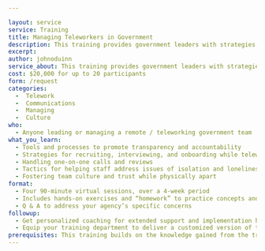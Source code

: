 ```yaml
---

layout: service
service: Training
title: Managing Teleworkers in Government
description: This training provides government leaders with strategies, tools, and best practices for effectively leading in a distributed (remote/telework) model.
excerpt: 
author: johnoduinn
service_about: This training provides government leaders with strategies, tools, and best practices for effectively leading in a distributed (remote/telework) model. The focus is on the unique challenges of leading, mentoring, and managing while physically apart from your team.
cost: $20,000 for up to 20 participants
form: /request
categories:
  -  Telework
  -  Communications
  -  Managing
  -  Culture
who:
  - Anyone leading or managing a remote / teleworking government team
what_you_learn:
  - Tools and processes to promote transparency and accountability
  - Strategies for recruiting, interviewing, and onboarding while teleworking
  - Handling one-on-one calls and reviews
  - Tactics for helping staff address issues of isolation and loneliness
  - Fostering team culture and trust while physically apart
format:
  - Four 90-minute virtual sessions, over a 4-week period
  - Includes hands-on exercises and “homework” to practice concepts and techniques
  - Q & A to address your agency’s specific concerns
followup:
  - Get personalized coaching for extended support and implementation help
  - Equip your training department to deliver a customized version of this training
prerequisites: This training builds on the knowledge gained from the training [Effective Telework in Distributed Government Teams.](effective-telework-in-distributed-government-teams.md)
---
```

